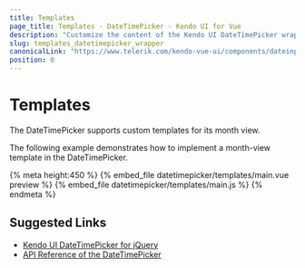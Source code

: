 ```yaml
---
title: Templates
page_title: Templates - DateTimePicker - Kendo UI for Vue
description: "Customize the content of the Kendo UI DateTimePicker wrapper for Vue."
slug: templates_datetimepicker_wrapper
canonicalLink: "https://www.telerik.com/kendo-vue-ui/components/dateinputs/datetimepicker/custom-rendering/"
position: 8
---
```


<div><WrapperBanner link="/kendo-vue-ui/components/dateinputs/datetimepicker/custom-rendering"></WrapperBanner></div>

# Templates

The DateTimePicker supports custom templates for its month view.

The following example demonstrates how to implement a month-view template in the DateTimePicker.

{% meta height:450 %}
{% embed_file datetimepicker/templates/main.vue preview %}
{% embed_file datetimepicker/templates/main.js %}
{% endmeta %}


## Suggested Links

* [Kendo UI DateTimePicker for jQuery](https://docs.telerik.com/kendo-ui/controls/editors/datetimepicker/overview)
* [API Reference of the DateTimePicker](https://docs.telerik.com/kendo-ui/api/javascript/ui/datetimepicker)
